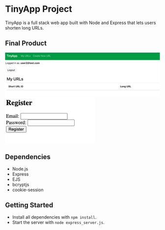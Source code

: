 # TinyApp Project

TinyApp is a full stack web app built with Node and Express that lets users shorten long URLs.

## Final Product

!["Screenshot of URLs page"](https://github.com/chisu-kawahara/tinyapp/blob/main/docs/urls-page.png)
!["Screenshot of Register page"](https://github.com/chisu-kawahara/tinyapp/blob/main/docs/register-page.png)

## Dependencies

- Node.js
- Express
- EJS
- bcryptjs
- cookie-session

## Getting Started

- Install all dependencies with `npm install`.
- Start the server with `node express_server.js`.
